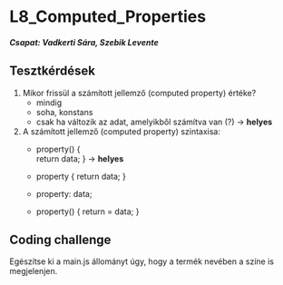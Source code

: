 # L8_Computed_Properties

##### Csapat: Vadkerti Sára, Szebik Levente

## Tesztkérdések

1. Mikor frissül a számított jellemző (computed property) értéke?
   - mindig
   - soha, konstans
   - csak ha változik az adat, amelyikből számítva van (?) -> **helyes**
2. A számított jellemző (computed property) szintaxisa:
   - property() {      
        return data;
     }  -> **helyes**

   - property {
        return data;
     }

   - property: data;

   - property() {
        return = data;
     }

## Coding challenge

Egészítse ki a main.js állományt úgy, hogy a termék nevében a színe is megjelenjen.
